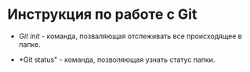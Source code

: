 # Инструкция по работе с Git

* *Git init* - команда, позваляющая отслеживать все происходящее в папке.

* *Git status" - команда, позволяющая узнать статус папки.